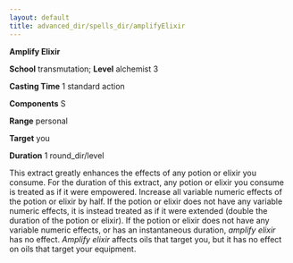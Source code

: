 ```yaml
---
layout: default
title: advanced_dir/spells_dir/amplifyElixir
---
```

 **Amplify Elixir**

**School** transmutation; **Level** alchemist 3

**Casting Time** 1 standard action

**Components** S

**Range** personal

**Target** you

**Duration** 1 round_dir/level

This extract greatly enhances the effects of any potion or elixir you consume. For the duration of this extract, any potion or elixir you consume is treated as if it were empowered. Increase all variable numeric effects of the potion or elixir by half. If the potion or elixir does not have any variable numeric effects, it is instead treated as if it were extended (double the duration of the potion or elixir). If the potion or elixir does not have any variable numeric effects, or has an instantaneous duration, _amplify elixir_ has no effect. _Amplify elixir_ affects oils that target you, but it has no effect on oils that target your equipment.

